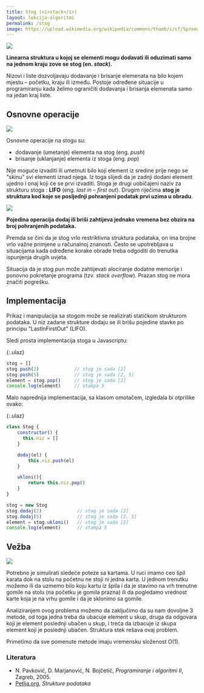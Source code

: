 ```yaml
---
title: Stog (<i>stack</i>)
layout: lekcija-algoritmi
permalink: /stog
image: https://upload.wikimedia.org/wikipedia/commons/thumb/c/cf/Spreewald_2014_21.jpg/800px-Spreewald_2014_21.jpg
---
```


![]({{page.image}})

**Linearna struktura u kojoj se elementi mogu dodavati ili oduzimati samo na jednom kraju zove se stog (en. *stack*).**

Nizovi i liste dozvoljavaju dodavanje i brisanje elemenata na bilo kojem mjestu – početku, kraju ili između. Postoje određene situacije u programiranju kada želimo ograničiti dodavanja i brisanja elemenata samo na jedan kraj liste.

## Osnovne operacije

![](https://upload.wikimedia.org/wikipedia/commons/thumb/0/00/The_land_of_heather_%281904%29_%2814793181483%29.jpg/400px-The_land_of_heather_%281904%29_%2814793181483%29.jpg)

Osnovne operacije na stogu su:
* dodavanje (umetanje) elementa na stog (eng. *push*)
* brisanje (uklanjanje) elementa iz stoga (eng. *pop*)

Nije moguće izvaditi ili umetnuti bilo koji element iz sredine prije nego se "skinu" svi elementi iznad njega. Iz toga slijedi da je zadnji dodani element ujedno i onaj koji će se prvi izvaditi. Stoga je drugi uobičajeni naziv za strukturu stoga : **LIFO** (eng. *last in – first out*). Drugim riječima **stog je struktura kod koje se posljednji pohranjeni podatak prvi uzima u obradu**.

![](https://www.tutorialspoint.com/data_structures_algorithms/images/stack_representation.jpg)

**Pojedina operacija dodaj ili briši zahtijeva jednako vremena bez obzira na broj pohranjenih podataka.**

Premda se čini da je stog vrlo restriktivna struktura podataka, on ima brojne vrlo važne primjene u računalnoj znanosti. Često se upotrebljava u situacijama kada određene korake obrade treba odgoditi do trenutka ispunjenja drugih uvjeta.

Situacija da je stog pun može zahtijevati alociranje dodatne memorije i ponovno pokretanje programa (tzv. *stack overflow*). Prazan stog ne mora značiti pogrešku.

## Implementacija

Prikaz i manipulacija sa stogom može se realizirati statičkom strukturom podataka. U niz zadane strukture dodaju se ili brišu pojedine stavke po principu "LastInFirstOut" (LIFO).

Sledi prosta implementacija stoga u Javascriptu:

{:.ulaz}
```js
stog = []
stog.push(2)             // stog je sada [2]
stog.push(5)             // stog je sada [2, 5]
element = stog.pop()     // stog je sada [2]
console.log(element)     // stampa 5
```

Malo naprednija implementacija, sa klasom omotačem, izgledala bi otprilike ovako:

{:.ulaz}
```js
class Stog {
    constructor() {
      this.niz = []
    }

    dodaj(el) {
        this.niz.push(el)
    }

    ukloni(){
        return this.niz.pop()
    }
}

stog = new Stog
stog.dodaj(2)             // stog je sada [2]
stog.dodaj(5)             // stog je sada [2, 5]
element = stog.ukloni()   // stog je sada [2]
console.log(element)      // stampa 5
```

## Vežba

![](https://upload.wikimedia.org/wikipedia/commons/thumb/1/15/Kaartspel_van_Edgar_van_Haelst.jpg/640px-Kaartspel_van_Edgar_van_Haelst.jpg)

Potrebno je simulirati sledeće poteze sa kartama. U ruci imamo ceo špil karata dok na stolu na početnu ne stoji ni jedna karta. U jednom trenutku možemo ili da uzmemo bilo koju kartu iz špila i da je stavimo na vrh trenutne gomile na stolu (na početku je gomila prazna) ili da pogledamo vrednost karte koja je na vrhu gomile i da je sklonimo sa gomile.

Analiziranjem ovog problema možemo da zaključimo da su nam dovoljne 3 metode, od toga jedna treba da ubacuje element u skup, druga da odgovara koji je element poslednji ubačen u skup, i treća da izbacuje iz skupa element koji je poslednji ubačen. Struktura stek rešava ovaj problem.

Primetimo da sve pomenute metode imaju vremensku složenost O(1).

### Literatura

- N. Pavković, D. Marjanović, N. Bojčetić, *Programiranje i algoritmi II*, Zagreb, 2005.
- [Petlja.org](https://petlja.org/BubbleBee/r/Lectures/strukture-podataka-1), *Strukture podataka*
